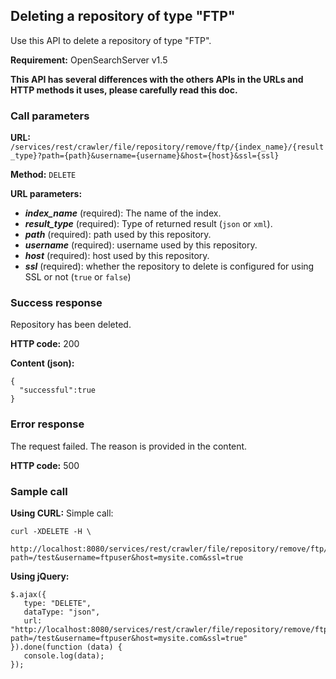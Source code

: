 ## Deleting a repository of type "FTP"

Use this API to delete a repository of type "FTP".

**Requirement:** OpenSearchServer v1.5

**This API has several differences with the others APIs in the URLs and HTTP methods it uses, please carefully read this doc.**

### Call parameters

**URL:** `/services/rest/crawler/file/repository/remove/ftp/{index_name}/{result_type}?path={path}&username={username}&host={host}&ssl={ssl}`

**Method:** ```DELETE```

**URL parameters:**

- _**index_name**_ (required): The name of the index.
- _**result_type**_ (required): Type of returned result (`json` or `xml`).
- _**path**_ (required): path used by this repository.
- _**username**_ (required): username used by this repository.
- _**host**_ (required): host used by this repository.
- _**ssl**_ (required): whether the repository to delete is configured for using SSL or not (`true` or `false`)


### Success response
Repository has been deleted.

**HTTP code:**
200

**Content (json):**

    {
      "successful":true
    }

### Error response

The request failed. The reason is provided in the content.

**HTTP code:**
500

### Sample call

**Using CURL:**
Simple call:

    curl -XDELETE -H \
         http://localhost:8080/services/rest/crawler/file/repository/remove/ftp/my_index/json?path=/test&username=ftpuser&host=mysite.com&ssl=true
    

**Using jQuery:**

    $.ajax({ 
       type: "DELETE",
       dataType: "json",
       url: "http://localhost:8080/services/rest/crawler/file/repository/remove/ftp/my_index/json?path=/test&username=ftpuser&host=mysite.com&ssl=true"
    }).done(function (data) {
       console.log(data);
    });
    
